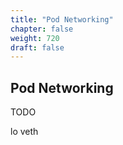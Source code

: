 ```yaml
---
title: "Pod Networking"
chapter: false
weight: 720
draft: false
---
```


## Pod Networking

TODO 

lo
veth
